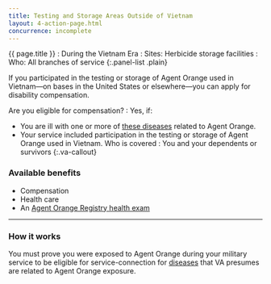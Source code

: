 ```yaml
---
title: Testing and Storage Areas Outside of Vietnam
layout: 4-action-page.html
concurrence: incomplete
---
```


{{ page.title }}
: During the Vietnam Era
: Sites: Herbicide storage facilities
: Who: All branches of service
{:.panel-list .plain}

If you participated in the testing or storage of Agent Orange used in Vietnam—on bases in the United States or elsewhere—you can apply for disability compensation.


Are you eligible for compensation?
: Yes, if:
- You are ill with one or more of [these diseases](/disability-benefits/conditions/exposure-to-hazardous-materials/agent-orange/diseases/) related to Agent Orange.
- Your service included participation in the testing or storage of Agent Orange used in Vietnam.
Who is covered
: You and your dependents or survivors
{:.va-callout}


### Available benefits
- Compensation
- Health care
- An [Agent Orange Registry health exam](/disability-benefits/conditions/exposure-to-hazardous-materials/agent-orange/registry-health-exam/)

----- 

### How it works
You must prove you were exposed to Agent Orange during your military service to be eligible for service-connection for [diseases](/disability-benefits/conditions/exposure-to-hazardous-materials/agent-orange/diseases/) that VA presumes are related to Agent Orange exposure.
